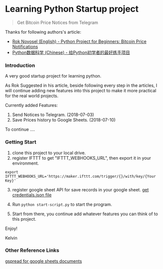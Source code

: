 # Learning Python Startup project
> Get Bitcoin Price Notices from Telegram

Thanks for following authors's article:
- [Rok Novosel (English) - Python Project for Beginners: Bitcoin Price Notifications ](https://realpython.com/python-bitcoin-ifttt/)
- [Python数据科学 (Chinese) - 给Python初学者的最好练手项目](https://juejin.im/post/5ac42bcd5188255c887bd81e)


### Introduction

A very good startup project for learning python.

As Rok Suggested in his article, beside following every step in the articles, I will continue adding new features into this project to make it more practical for the real world projects.

Currently added Features:

1. Send Notices to Telegram. (2018-07-03)
2. Save Prices history to Google Sheets. (2018-07-10)

To continue ....


### Getting Start  

1. clone this project to your local drive.
2. register IFTTT to get "IFTTT_WEBHOOKS_URL", then export it in your environment.

```
export IFTTT_WEBHOOKS_URL='https://maker.ifttt.com/trigger/{}/with/key/{Your Key}'
```
3. register google sheet API for save records in your google sheet.
[get credentials.json file](http://gspread.readthedocs.io/en/latest/oauth2.html)

4. Run `python start-script.py` to start the program.

5. Start from there, you continue add whatever features you can think of to this project.

Enjoy!

Kelvin

### Other Reference Links
[gspread for google sheets documents](http://gspread.readthedocs.io/en/latest/#main-interface)

